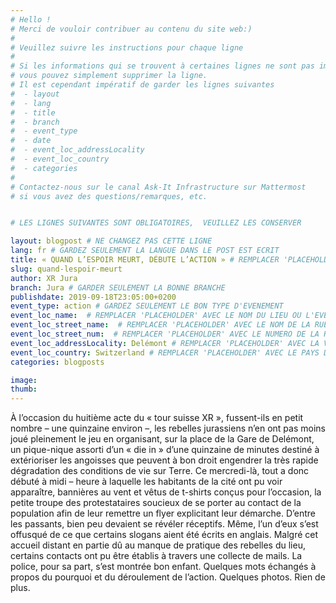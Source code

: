 ```yaml
---
# Hello !
# Merci de vouloir contribuer au contenu du site web:)
#
# Veuillez suivre les instructions pour chaque ligne
#
# Si les informations qui se trouvent à certaines lignes ne sont pas importantes
# vous pouvez simplement supprimer la ligne.
# Il est cependant impératif de garder les lignes suivantes
#  - layout
#  - lang
#  - title
#  - branch
#  - event_type
#  - date
#  - event_loc_addressLocality
#  - event_loc_country
#  - categories
#
# Contactez-nous sur le canal Ask-It Infrastructure sur Mattermost
# si vous avez des questions/remarques, etc.


# LES LIGNES SUIVANTES SONT OBLIGATOIRES,  VEUILLEZ LES CONSERVER

layout: blogpost # NE CHANGEZ PAS CETTE LIGNE
lang: fr # GARDEZ SEULEMENT LA LANGUE DANS LE POST EST ECRIT
title: « QUAND L’ESPOIR MEURT, DÉBUTE L’ACTION » # REMPLACER 'PLACEHOLDER' AVEC LE TITRE DE VOTRE POST
slug: quand-lespoir-meurt
author: XR Jura
branch: Jura # GARDER SEULEMENT LA BONNE BRANCHE
publishdate: 2019-09-18T23:05:00+0200
event_type: action # GARDEZ SEULEMENT LE BON TYPE D'EVENEMENT
event_loc_name:  # REMPLACER 'PLACEHOLDER' AVEC LE NOM DU LIEU OU L'EVENEMENT A LIEU
event_loc_street_name:  # REMPLACER 'PLACEHOLDER' AVEC LE NOM DE LA RUE OU L'EVENEMENT A LIEU
event_loc_street_num:  # REMPLACER 'PLACEHOLDER' AVEC LE NUMERO DE LA RUE OU L'EVENEMENT A LIEU
event_loc_addressLocality: Delémont # REMPLACER 'PLACEHOLDER' AVEC LA VILLE DANS LAQUELLE L'EVENEMENT A LIEU
event_loc_country: Switzerland # REMPLACER 'PLACEHOLDER' AVEC LE PAYS DANS LAQUELLE L'EVENEMENT A LIEU
categories: blogposts

image:
thumb:
---
```


À l’occasion du huitième acte du « tour suisse XR », fussent-ils en petit nombre – une quinzaine environ –, les rebelles jurassiens n’en ont pas moins joué pleinement le jeu en organisant, sur la place de la Gare de Delémont, un pique-nique assorti d’un « die in » d’une quinzaine de minutes destiné à extérioriser les angoisses que peuvent à bon droit engendrer la très rapide dégradation des conditions de vie sur Terre.
Ce mercredi-là, tout a donc débuté à midi – heure à laquelle les habitants de la cité ont pu voir apparaître, bannières au vent et vêtus de t-shirts conçus pour l’occasion, la petite troupe des protestataires soucieux de se porter au contact de la population afin de leur remettre un flyer explicitant leur démarche. D’entre les passants, bien peu devaient se révéler réceptifs. Même, l’un d’eux s’est offusqué de ce que certains slogans aient été écrits en anglais. Malgré cet accueil distant en partie dû au manque de pratique des rebelles du lieu, certains contacts ont pu être établis à travers une collecte de mails.
La police, pour sa part, s’est montrée bon enfant. Quelques mots échangés à propos du pourquoi et du déroulement de l’action. Quelques photos. Rien de plus.
